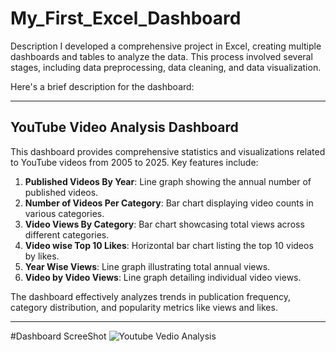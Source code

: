 # My_First_Excel_Dashboard

Description  I developed a comprehensive project in Excel, creating multiple dashboards and tables to analyze the data. This process involved several stages, including data preprocessing, data cleaning, and data visualization. 

Here's a brief description for the dashboard:

---

## YouTube Video Analysis Dashboard

This dashboard provides comprehensive statistics and visualizations related to YouTube videos from 2005 to 2025. Key features include:

1. **Published Videos By Year**: Line graph showing the annual number of published videos.
2. **Number of Videos Per Category**: Bar chart displaying video counts in various categories.
3. **Video Views By Category**: Bar chart showcasing total views across different categories.
4. **Video wise Top 10 Likes**: Horizontal bar chart listing the top 10 videos by likes.
5. **Year Wise Views**: Line graph illustrating total annual views.
6. **Video by Video Views**: Line graph detailing individual video views.

The dashboard effectively analyzes trends in publication frequency, category distribution, and popularity metrics like views and likes.

---


#Dashboard ScreeShot
![Youtube Vedio Analysis ](https://github.com/user-attachments/assets/810cad87-a791-41b3-8352-30357f15affe)

